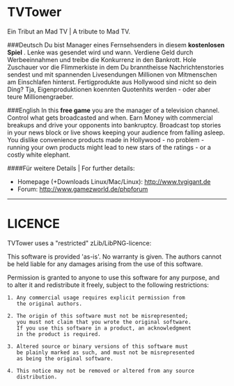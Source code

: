 TVTower
=======

Ein Tribut an Mad TV | A tribute to Mad TV.

###Deutsch
Du bist Manager eines Fernsehsenders in diesem __kostenlosen Spiel__ . Lenke was gesendet wird und wann. Verdiene Geld durch Werbeeinnahmen und treibe die Konkurrenz in den Bankrott. Hole Zuschauer vor die Flimmerkiste in dem Du branntheisse Nachrichtenstories sendest und mit spannenden Livesendungen Millionen von Mitmenschen am Einschlafen hinterst. Fertigprodukte aus Hollywood sind nicht so dein Ding? Tja, Eigenproduktionen koennten Quotenhits werden - oder aber teure Millionengraeber.

###English
In this __free game__ you are the manager of a television channel. Control what gets broadcasted and when. Earn Money with commercial breakups and drive your opponents into bankruptcy. Broadcast top stories in your news block or live shows keeping your audience from falling asleep. You dislike convenience products made in Hollywood - no problem - running your own products might lead to new stars of the ratings - or a costly white elephant.



####Für weitere Details | For further details:
- Homepage (+Downloads Linux/Mac/Linux): http://www.tvgigant.de
- Forum: http://www.gamezworld.de/phpforum


***

LICENCE
=======

TVTower uses a "restricted" zLib/LibPNG-licence:

This software is provided 'as-is'. No warranty is given.
The authors cannot be held liable for any damages arising from
the use of this software.

Permission is granted to anyone to use this software for any
purpose, and to alter it and redistribute it freely, subject to
the following restrictions:

	1. Any commercial usage requires explicit permission from
	   the original authors.

	2. The origin of this software must not be misrepresented;
	   you must not claim that you wrote the original software.
	   If you use this software in a product, an acknowledgment
	   in the product is required.

	3. Altered source or binary versions of this software must
	   be plainly marked as such, and must not be misrepresented
	   as being the original software.

	4. This notice may not be removed or altered from any source
	   distribution.
